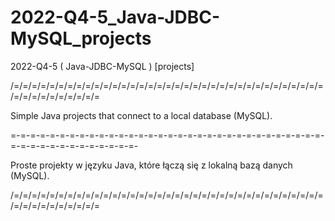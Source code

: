 # 2022-Q4-5_Java-JDBC-MySQL_projects
2022-Q4-5 ( Java-JDBC-MySQL ) [projects]

/=/=/=/=/=/=/=/=/=/=/=/=/=/=/=/=/=/=/=/=/=/=/=/=/=/=/=/=/=/=/=/=/=/=/=/=/=/=/=/=/=/=/=/=/=

Simple Java projects that connect to a local database (MySQL).

=-=-=-=-=-=-=-=-=-=-=-=-=-=-=-=-=-=-=-=-=-=-=-=-=-=-=-=-=-=-=-=-=-=-=-=-=-=-=-=-=-=-=-=-=-

Proste projekty w języku Java, które łączą się z lokalną bazą danych (MySQL).

/=/=/=/=/=/=/=/=/=/=/=/=/=/=/=/=/=/=/=/=/=/=/=/=/=/=/=/=/=/=/=/=/=/=/=/=/=/=/=/=/=/=/=/=/=
